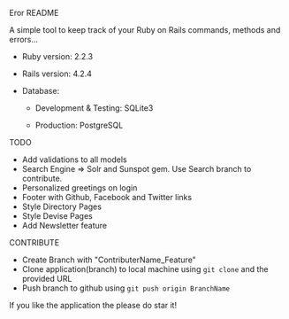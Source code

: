Eror README

A simple tool to keep track of your Ruby on Rails commands, methods and errors...


* Ruby version: 2.2.3

* Rails version: 4.2.4

* Database: 
	
	* Development & Testing: SQLite3

	* Production: PostgreSQL


TODO
* Add validations to all models
* Search Engine => Solr and Sunspot gem. Use Search branch to contribute.
* Personalized greetings on login
* Footer with Github, Facebook and Twitter links
* Style Directory Pages
* Style Devise Pages
* Add Newsletter feature


CONTRIBUTE

* Create Branch with "ContributerName_Feature"
* Clone application(branch) to local machine using `git clone` and the provided URL
* Push branch to github using `git push origin BranchName`

If you like the application the please do star it!